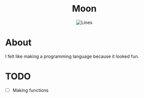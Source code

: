 <h1 align="center">Moon</h1>
<p align="center">
  <img alt="Lines" src="https://img.shields.io/tokei/lines/github/notsoclassy/Moon?style=flat-square">
</p>

# About
I felt like making a programming language because it looked fun.

# TODO
* [ ] Making functions